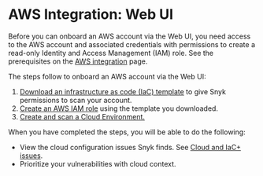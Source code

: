 # AWS Integration: Web UI

Before you can onboard an AWS account via the Web UI, you need access to the AWS account and associated credentials with permissions to create a read-only Identity and Access Management (IAM) role. See the prerequisites on the [AWS integration](../) page.

The steps follow to onboard an AWS account via the Web UI:

1. [Download an infrastructure as code (IaC) template](step-1-download-iam-role-iac-template-web-ui.md) to give Snyk permissions to scan your account.
2. [Create an AWS IAM role](step-2-create-the-snyk-iam-role.md) using the template you downloaded.
3. [Create and scan a Cloud Environment.](step-3-create-and-scan-a-snyk-cloud-environment-web-ui.md)

When you have completed the steps, you will be able to do the following:

* View the cloud configuration issues Snyk finds. See [Cloud and IaC+ issues](../../../../scan-with-snyk/snyk-iac/getting-started-with-iac+-and-cloud-scans/manage-iac+-and-cloud-issues/).
* Prioritize your vulnerabilities with cloud context.
